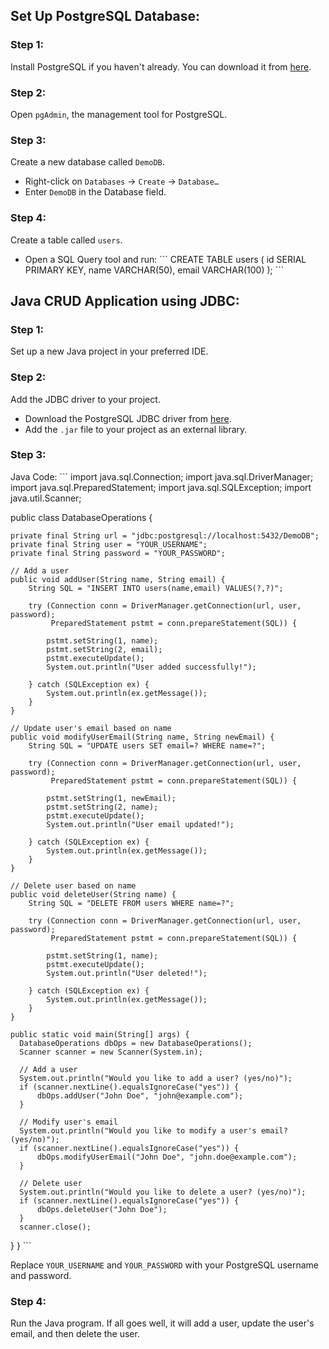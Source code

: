 ## Set Up PostgreSQL Database:

### Step 1: 
Install PostgreSQL if you haven't already. You can download it from [here](https://www.postgresql.org/download/).

### Step 2: 
Open `pgAdmin`, the management tool for PostgreSQL.

### Step 3: 
Create a new database called `DemoDB`.
- Right-click on `Databases` → `Create` → `Database…`
- Enter `DemoDB` in the Database field.

### Step 4: 
Create a table called `users`.
- Open a SQL Query tool and run:
\```
CREATE TABLE users (
    id SERIAL PRIMARY KEY,
    name VARCHAR(50),
    email VARCHAR(100)
);
\```

## Java CRUD Application using JDBC:

### Step 1: 
Set up a new Java project in your preferred IDE.

### Step 2: 
Add the JDBC driver to your project.
- Download the PostgreSQL JDBC driver from [here](https://jdbc.postgresql.org/).
- Add the `.jar` file to your project as an external library.

### Step 3: 
Java Code:
\```
import java.sql.Connection;
import java.sql.DriverManager;
import java.sql.PreparedStatement;
import java.sql.SQLException;
import java.util.Scanner;


public class DatabaseOperations {

    private final String url = "jdbc:postgresql://localhost:5432/DemoDB";
    private final String user = "YOUR_USERNAME";
    private final String password = "YOUR_PASSWORD";

    // Add a user
    public void addUser(String name, String email) {
        String SQL = "INSERT INTO users(name,email) VALUES(?,?)";

        try (Connection conn = DriverManager.getConnection(url, user, password);
             PreparedStatement pstmt = conn.prepareStatement(SQL)) {

            pstmt.setString(1, name);
            pstmt.setString(2, email);
            pstmt.executeUpdate();
            System.out.println("User added successfully!");

        } catch (SQLException ex) {
            System.out.println(ex.getMessage());
        }
    }

    // Update user's email based on name
    public void modifyUserEmail(String name, String newEmail) {
        String SQL = "UPDATE users SET email=? WHERE name=?";

        try (Connection conn = DriverManager.getConnection(url, user, password);
             PreparedStatement pstmt = conn.prepareStatement(SQL)) {

            pstmt.setString(1, newEmail);
            pstmt.setString(2, name);
            pstmt.executeUpdate();
            System.out.println("User email updated!");

        } catch (SQLException ex) {
            System.out.println(ex.getMessage());
        }
    }

    // Delete user based on name
    public void deleteUser(String name) {
        String SQL = "DELETE FROM users WHERE name=?";

        try (Connection conn = DriverManager.getConnection(url, user, password);
             PreparedStatement pstmt = conn.prepareStatement(SQL)) {

            pstmt.setString(1, name);
            pstmt.executeUpdate();
            System.out.println("User deleted!");

        } catch (SQLException ex) {
            System.out.println(ex.getMessage());
        }
    }

    public static void main(String[] args) {
      DatabaseOperations dbOps = new DatabaseOperations();
      Scanner scanner = new Scanner(System.in);
      
      // Add a user
      System.out.println("Would you like to add a user? (yes/no)");
      if (scanner.nextLine().equalsIgnoreCase("yes")) {
          dbOps.addUser("John Doe", "john@example.com");
      }
  
      // Modify user's email
      System.out.println("Would you like to modify a user's email? (yes/no)");
      if (scanner.nextLine().equalsIgnoreCase("yes")) {
          dbOps.modifyUserEmail("John Doe", "john.doe@example.com");
      }
  
      // Delete user
      System.out.println("Would you like to delete a user? (yes/no)");
      if (scanner.nextLine().equalsIgnoreCase("yes")) {
          dbOps.deleteUser("John Doe");
      }
      scanner.close();
  }
}
\```

Replace `YOUR_USERNAME` and `YOUR_PASSWORD` with your PostgreSQL username and password.

### Step 4: 
Run the Java program. If all goes well, it will add a user, update the user's email, and then delete the user.
